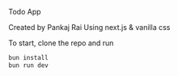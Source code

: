 Todo App

Created by Pankaj Rai
Using next.js & vanilla css

To start, clone the repo and run

```sh
bun install
bun run dev
```